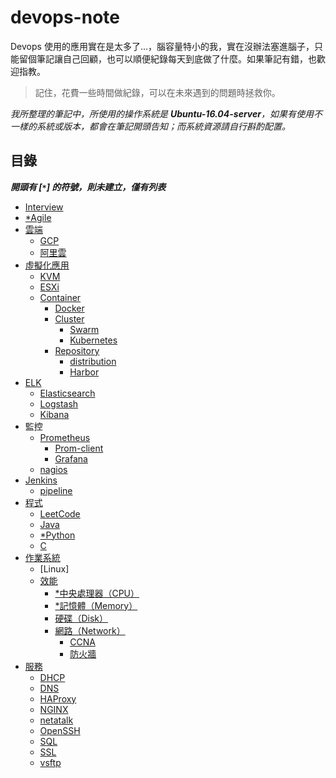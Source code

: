 # devops-note

Devops 使用的應用實在是太多了...，腦容量特小的我，實在沒辦法塞進腦子，只能留個筆記讓自己回顧，也可以順便紀錄每天到底做了什麼。如果筆記有錯，也歡迎指教。

>記住，花費一些時間做紀錄，可以在未來遇到的問題時拯救你。

*我所整理的筆記中，所使用的操作系統是 ***Ubuntu-16.04-server***，如果有使用不一樣的系統或版本，都會在筆記開頭告知；而系統資源請自行斟酌配置。*

## 目錄
***開頭有 [`*`] 的符號，則未建立，僅有列表***

- [Interview](./interview)
- [*Agile]()
- [雲端](./cloud)
    - [GCP](./cloud/gcp)
    - [阿里雲](./cloud/aliyun)
- [虛擬化應用](./virtualization)
    - [KVM](./virtualization/kvm/)
    - [ESXi](./virtualization/esxi/)
    - [Container](./virtualization/container/)
        - [Docker](https://github.com/48763/docker-tutorial)
        - [Cluster](./virtualization/container/cluster/)
            - [Swarm](./virtualization/container/cluster/swarm/)
            - [Kubernetes](./virtualization/container/cluster/kubernetes/)
        - [Repository](./virtualization/container/repository/)
            - [distribution](./virtualization/container/repository/distribution/)
            - [Harbor](./virtualization/container/repository/harbor/)
- [ELK](./elk)
    - [Elasticsearch](./elk/elasticsearch)
    - [Logstash](./elk/logstash)
    - [Kibana](./elk/kibana)
- 監控
    - [Prometheus](https://github.com/48763/prometheus-monitor)
        - [Prom-client](https://github.com/48763/prom-client-ex)
        - [Grafana](https://github.com/48763/prometheus-monitor/grafana)
    - [nagios](https://github.com/48763/nagios)
- [Jenkins](./Jenkins/#jenkins)
    - [pipeline](https://github.com/48763/jenkins-pipeline)
- [程式](./program)
    - [LeetCode](https://github.com/48763/Leetcode)
    - [Java](./program/java/)
    - [*Python]()
    - [C](./program/c/)
- [作業系統](./operating-system#作業系統)
    - [Linux]
    - [效能](./operating-system/performance/)
        - [*中央處理器（CPU）](./operating-system/performance/)
        - [*記憶體（Memory）](./operating-system/performance/memory/)
        - [硬碟（Disk）](./operating-system/performance/disk/)
        - [網路（Network）](./operating-system/performance/network/)
            - [CCNA](https://github.com/48763/CCNA)
            - [防火牆](./operating-system/performance/network/firewall/)
- [服務](./service)
    - [DHCP](./service/dhcp)
    - [DNS](./service/dns)
    - [HAProxy](./service/haproxy)
    - [NGINX](./service/nginx)
    - [netatalk](https://github.com/48763/netatalk-on-docker)
    - [OpenSSH](./service/openssh)
    - [SQL](./service/sql)
    - [SSL](./service/ssl)
    - [vsftp](./service/vsftp/vsftp.md)